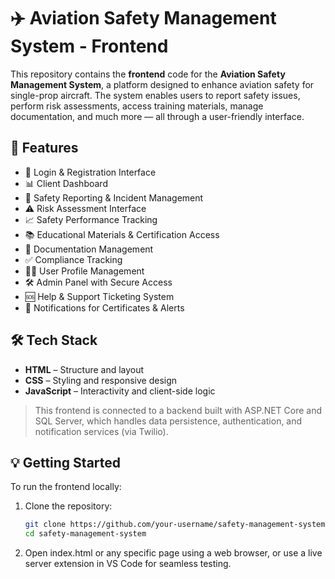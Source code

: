 # ✈️ Aviation Safety Management System - Frontend

This repository contains the **frontend** code for the **Aviation Safety Management System**, a platform designed to enhance aviation safety for single-prop aircraft. The system enables users to report safety issues, perform risk assessments, access training materials, manage documentation, and much more — all through a user-friendly interface.

## 🚀 Features

- 🔐 Login & Registration Interface
- 📊 Client Dashboard
- 📝 Safety Reporting & Incident Management
- ⚠️ Risk Assessment Interface
- 📈 Safety Performance Tracking
- 📚 Educational Materials & Certification Access
- 📁 Documentation Management
- ✅ Compliance Tracking
- 🙍‍♂️ User Profile Management
- 🛠️ Admin Panel with Secure Access
- 🆘 Help & Support Ticketing System
- 📢 Notifications for Certificates & Alerts

## 🛠️ Tech Stack

- **HTML** – Structure and layout
- **CSS** – Styling and responsive design
- **JavaScript** – Interactivity and client-side logic

> This frontend is connected to a backend built with ASP.NET Core and SQL Server, which handles data persistence, authentication, and notification services (via Twilio).


## 💡 Getting Started

To run the frontend locally:

1. Clone the repository:

   ```bash
   git clone https://github.com/your-username/safety-management-system.git
   cd safety-management-system
   
2. Open index.html or any specific page using a web browser, or use a live server extension in VS Code for seamless testing.


